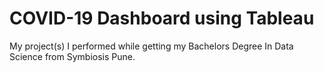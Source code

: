 # COVID-19 Dashboard using Tableau
My project(s) I performed while getting my Bachelors Degree In Data Science from Symbiosis Pune.
